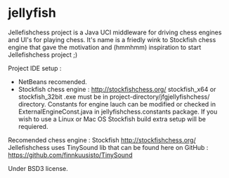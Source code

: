 jellyfish
=========
Jellefishchess project is a Java UCI middleware for driving chess engines and UI's for playing chess. It's name is a friedly wink to Stockfish chess engine that gave the motivation and (hmmhmm) inspiration to start Jellefishchess project ;)

Project IDE setup :
  - NetBeans recomended.
  - Stockfish chess engine : http://stockfishchess.org/  stockfish_x64 or stockfish_32bit .exe must be in project-directory/jfgjellyfishchess/ directory. Constants for engine lauch can be modified or checked in ExternalEngineConst.java in jellyfishchess.constants package. If you wish to use a Linux or Mac OS Stockfish build extra setup will be requiered.

Recomended chess engine : Stockfish http://stockfishchess.org/<br>
Jellefishchess uses TinySound lib that can be found here on GitHub : https://github.com/finnkuusisto/TinySound

Under BSD3 license.
